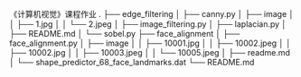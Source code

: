 《计算机视觉》课程作业
.
├── edge_filtering
│   ├── canny.py
│   ├── image
│   │   ├── 1.jpg
│   │   └── 2.jpeg
│   ├── image_filtering.py
│   ├── laplacian.py
│   ├── README.md
│   └── sobel.py
├── face_alignment
│   ├── face_alignment.py
│   ├── image
│   │   ├── 10001.jpg
│   │   ├── 10002.jpeg
│   │   ├── 10002.jpg
│   │   ├── 10003.jpeg
│   │   └── 10005.jpeg
│   ├── readme.md
│   └── shape_predictor_68_face_landmarks.dat
└── README.md